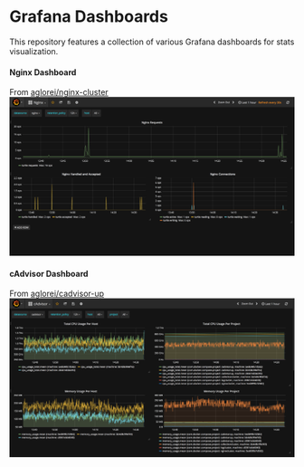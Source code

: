 # Grafana Dashboards

This repository features a collection of various Grafana dashboards for stats visualization.

#### Nginx Dashboard
From [aglorei/nginx-cluster](https://github.com/aglorei/nginx-cluster)
![Nginx Dashboard](nginx-cluster-dashboard.png?raw=true "Nginx Dashboard")

#### cAdvisor Dashboard
From [aglorei/cadvisor-up](https://github.com/aglorei/cadvisor-up)
![cAdvisor Dashboard](cadvisor-up-dashboard.png?raw=true "cAdvisor Dashboard")

